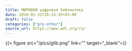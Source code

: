 ```yaml
---
title: МИРОВАЯ цифровая библиотека
date: 2018-01-31T16:33:35+03:00
draft: false
categories: ["pry-other"]
source_url: https://www.wdl.org/ru/
---
```


{{< figure src="/pics/glib.png" link="" target="_blank">}}

<!--more-->
